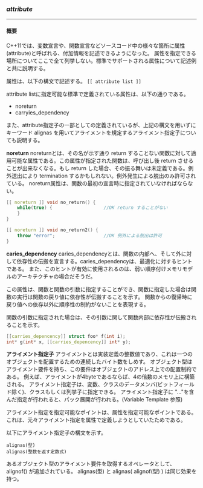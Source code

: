 ### *attribute*
---
#### 概要
C++11では、変数宣言や、関数宣言などソースコード中の様々な箇所に属性(attribute)と呼ばれる、付加情報を記述できるようになった。
属性を指定できる場所についてここで全て列挙しない。標準でサポートされる属性について記述例と共に説明する。

属性は、以下の構文で記述する。
`[[ attribute list ]]`

attribute listに指定可能な標準で定義されている属性は、以下の通りである。

 * noreturn
 * carryies_dependency

また、attribute指定子の一部としての定義されているが、上記の構文を用いずにキーワード alignas を用いてアライメントを規定するアライメント指定子についても説明する。

**noreturn**
noreturnとは、その名が示す通り return することない関数に対して適用可能な属性である。この属性が指定された関数は、呼び出し後 return させることが出来なくなる。もし return した場合、その振る舞いは未定義である。例外送出により termination するかもしれない。例外発生による脱出のみ許可されている。
noreturn属性は、関数の最初の宣言時に指定されていなければならない。

```c++
[[ noreturn ]] void no_return() {
    while(true) {                   //OK return することがない
    }
}

[[ noreturn ]] void no_return2() {
    throw "error";                  //OK 例外による脱出は許可
}
```

**caries_dependency**
caries_dependencyとは、関数の内部へ、そして外に対して依存性の伝搬を宣言する。caries_dependencyは、最適化に対するヒントである。
また、このヒントが有効に使用されるのは、弱い順序付けメモリモデルのアーキテクチャの場合だそうだ。

この属性は、関数と関数の引数に指定することができ、関数に指定した場合は関数の実行は関数の戻り値に依存性が伝搬することを示す。
関数からの復帰時に戻り値への依存以外に順序性の制約がないことを表現する。

関数の引数に指定された場合は、その引数に関して関数内部に依存性が伝搬されることを示す。

```c++
[[carries_depencency]] struct foo* f(int i);
int* g(int* x, [[carries_depencency]] int* y);
```


**アライメント指定子**
アライメントとは実装定義の整数値であり、これは一つのオブジェクトを配置するための連続したバイト数をしめす。
オブジェクト型はアライメント要件を持ち、この要件はオブジェクトのアドレス上での配置制約である。
例えば、アライメントが4byteであるならば、4の倍数のメモリ上に構築される。
アライメント指定子は、変数、クラスのデータメンバ(ビットフィールド除く)、クラスもしくは列挙子に指定できる。
アライメント指定子に "..."を含んだ指定が行われると、パック展開が行われる。(Variable Template 参照)

アライメント指定を指定可能なポイントは、属性を指定可能なポイントである。
これは、元々アライメント指定を属性で定義しようとしていたためである。

以下にアライメント指定子の構文を示す。
```
alignas(型)
alignas(整数を返す定数式)
```

あるオブジェクト型のアライメント要件を取得するオペレータとして、 alignof() が追加されている。
alignas(型) と alignas( alignof(型) ) は同じ効果を持つ。

